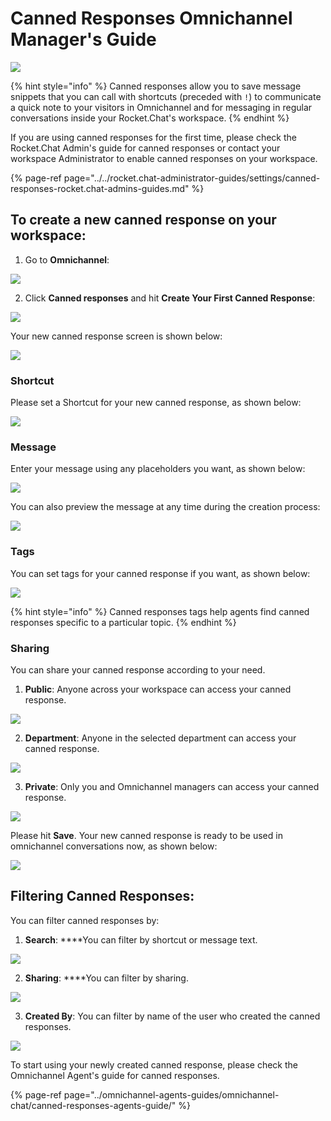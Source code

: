 # Canned Responses Omnichannel Manager's Guide

![](../../../.gitbook/assets/enterprise%20%281%29.jpg)

{% hint style="info" %}
Canned responses allow you to save message snippets that you can call with shortcuts \(preceded with `!`\) to communicate a quick note to your visitors in Omnichannel and for messaging in regular conversations inside your Rocket.Chat's workspace.
{% endhint %}

  
If you are using canned responses for the first time, please check the Rocket.Chat Admin's guide for canned responses or contact your workspace Administrator to enable canned responses on your workspace.

{% page-ref page="../../rocket.chat-administrator-guides/settings/canned-responses-rocket.chat-admins-guides.md" %}

## To create a new canned response on your workspace:

1. Go to **Omnichannel**:

![](../../../.gitbook/assets/image%20%28499%29.png)

2. Click **Canned responses** and hit **Create Your First Canned Response**:

![](../../../.gitbook/assets/image%20%28531%29.png)

Your new canned response screen is shown below:

![](../../../.gitbook/assets/image%20%28532%29.png)

### Shortcut

Please set a Shortcut for your new canned response, as shown below:

![](../../../.gitbook/assets/image%20%28517%29.png)



### Message

Enter your message using any placeholders you want, as shown below:

![](../../../.gitbook/assets/image%20%28508%29.png)

You can also preview the message at any time during the creation process:

![](../../../.gitbook/assets/image%20%28519%29.png)

### Tags

You can set tags for your canned response if you want, as shown below:

![](../../../.gitbook/assets/image%20%28510%29.png)

{% hint style="info" %}
Canned responses tags help agents find canned responses specific to a particular topic.
{% endhint %}

### Sharing

You can share your canned response according to your need. 

1. **Public**: Anyone across your workspace can access your canned response.

![](../../../.gitbook/assets/image%20%28522%29.png)

2. **Department**: Anyone in the selected department can access your canned response.

![](../../../.gitbook/assets/image%20%28495%29.png)

3. **Private**: Only you and Omnichannel managers can access your canned response.

![](../../../.gitbook/assets/image%20%28524%29.png)

Please hit **Save**. Your new canned response is ready to be used in omnichannel conversations now, as shown below:

![](../../../.gitbook/assets/image%20%28509%29.png)

  
  


## Filtering Canned Responses:

You can filter canned responses by:

1. **Search**: ****You can filter by shortcut or message text.

![](../../../.gitbook/assets/image%20%28529%29.png)

2. **Sharing**: ****You can filter by sharing.

![](../../../.gitbook/assets/image%20%28497%29.png)

  
3. **Created By**: You can filter by name of the user who created the canned responses.

![](../../../.gitbook/assets/image%20%28502%29.png)

To start using your newly created canned response, please check the Omnichannel Agent's guide for canned responses.

{% page-ref page="../omnichannel-agents-guides/omnichannel-chat/canned-responses-agents-guide/" %}



